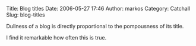 Title: Blog titles
Date: 2006-05-27 17:46
Author: markos
Category: Catchall
Slug: blog-titles

Dullness of a blog is directly proportional to the pompousness of its
title.

I find it remarkable how often this is true.


